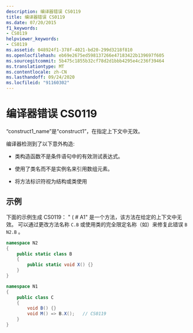 ```yaml
---
description: 编译器错误 CS0119
title: 编译器错误 CS0119
ms.date: 07/20/2015
f1_keywords:
- CS0119
helpviewer_keywords:
- CS0119
ms.assetid: 048924f1-378f-4021-bd20-299d3218f810
ms.openlocfilehash: eb69e2675ed598137266e47183422b139697f605
ms.sourcegitcommit: 5b475c1855b32cf78d2d1bbb4295e4c236f39464
ms.translationtype: MT
ms.contentlocale: zh-CN
ms.lasthandoff: 09/24/2020
ms.locfileid: "91160302"
---
```

# <a name="compiler-error-cs0119"></a>编译器错误 CS0119

“construct1_name”是“construct1”，在指定上下文中无效。  
  
 编译器检测到了以下意外构造:  
  
- 类构造函数不是条件语句中的有效测试表达式。  
  
- 使用了类名而不是实例名来引用数组元素。  
  
- 将方法标识符视为结构或类使用  
  
## <a name="example"></a>示例  

 下面的示例生成 CS0119： " ( # A1" 是一个方法，该方法在给定的上下文中无效。 可以通过更改方法名称 `C.B` 或使用类的完全限定名称（如）来修复此错误 `B` `N2.B` 。

```csharp
namespace N2
{
    public static class B
    {
        public static void X() {}
    }
}

namespace N1
{
    public class C
    {
        void B() {}
        void M() => B.X();   // CS0119
    }
}
```
